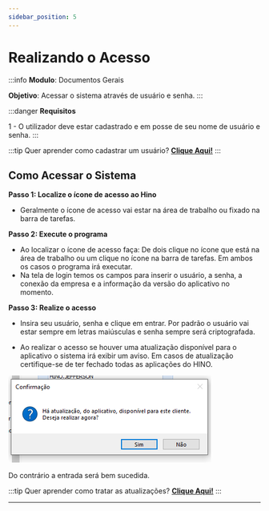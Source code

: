 ```yaml
---
sidebar_position: 5
---
```


# Realizando o Acesso

:::info
**Modulo**: Documentos Gerais

**Objetivo**: Acessar o sistema através de usuário e senha.
:::

:::danger
**Requisitos**

1 - O utilizador deve estar cadastrado e em posse de seu nome de usuário e senha.
:::

:::tip
Quer aprender como cadastrar um usuário? [**Clique Aqui!**](../hino-erp/ambiente/criacao-de-usuarios.md)
:::

## Como Acessar o Sistema

**Passo 1: Localize o ícone de acesso ao Hino**

- Geralmente o ícone de acesso vai estar na área de trabalho ou fixado na barra de tarefas.

**Passo 2: Execute o programa**

- Ao localizar o ícone de acesso faça: De dois clique no ícone que está na área de trabalho ou um clique no ícone na barra de tarefas. Em ambos os casos o programa irá executar.
- Na tela de login temos os campos para inserir o usuário, a senha, a conexão da empresa e a informação da versão do aplicativo no momento.

**Passo 3: Realize o acesso**

- Insira seu usuário, senha e clique em entrar. Por padrão o usuário vai estar sempre em letras maiúsculas e senha sempre será criptografada.

- Ao realizar o acesso se houver uma atualização disponível para o aplicativo o sistema irá exibir um aviso. Em casos de atualização certifique-se de ter fechado todas as aplicações do HINO.

![acessando-o-hino](./img/acessando-o-hino/acessando-o-hino.png)

Do contrário a entrada será bem sucedida.

:::tip
Quer aprender como tratar as atualizações? [**Clique Aqui!**](./atualizacao-de-tags.md)
:::

---